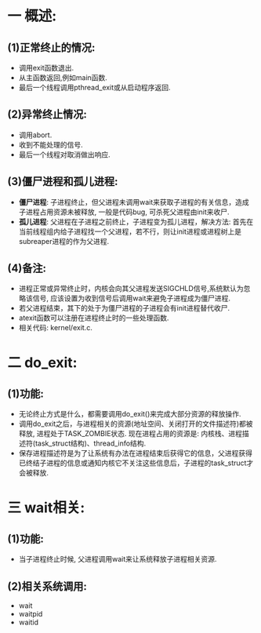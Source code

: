 # 一 概述:
## (1)正常终止的情况:
- 调用exit函数退出.
- 从主函数返回,例如main函数.
- 最后一个线程调用pthread_exit或从启动程序返回.

## (2)异常终止情况:
- 调用abort.
- 收到不能处理的信号.
- 最后一个线程对取消做出响应.

## (3)僵尸进程和孤儿进程:
- **僵尸进程**: 子进程终止，但父进程未调用wait来获取子进程的有关信息，造成子进程占用资源未被释放, 一般是代码bug, 可杀死父进程由init来收尸.
- **孤儿进程**: 父进程在子进程之前终止，子进程变为孤儿进程，解决方法: 首先在当前线程组内给子进程找一个父进程，若不行，则让init进程或进程树上是subreaper进程的作为父进程.

## (4)备注:
- 进程正常或异常终止时，内核会向其父进程发送SIGCHLD信号,系统默认为忽略该信号, 应该设置为收到信号后调用wait来避免子进程成为僵尸进程.
- 若父进程结束，其下的处于为僵尸进程的子进程会有init进程替代收尸.
- atexit函数可以注册在进程终止时的一些处理函数.
- 相关代码: kernel/exit.c.

# 二 do_exit:
## (1)功能:
- 无论终止方式是什么，都需要调用do_exit()来完成大部分资源的释放操作.
- 调用do_exit之后，与进程相关的资源(地址空间、关闭打开的文件描述符)都被释放, 进程处于TASK_ZOMBIE状态. 现在进程占用的资源是: 内核栈、进程描述符(task_struct结构)、thread_info结构.
- 保存进程描述符是为了让系统有办法在进程结束后获得它的信息，父进程获得已终结子进程的信息或通知内核它不关注这些信息后，子进程的task_struct才会被释放.

# 三 wait相关:
## (1)功能:
- 当子进程终止时候, 父进程调用wait来让系统释放子进程相关资源.

## (2)相关系统调用:
- wait
- waitpid
- waitid
